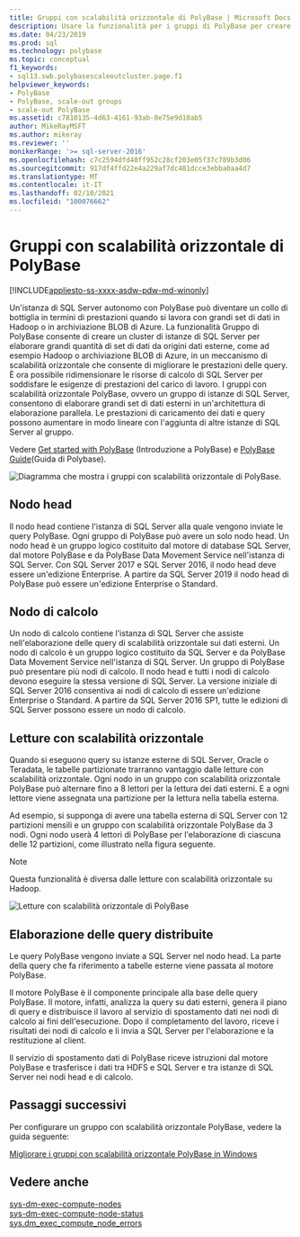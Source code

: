 ```yaml
---
title: Gruppi con scalabilità orizzontale di PolyBase | Microsoft Docs
description: Usare la funzionalità per i gruppi di PolyBase per creare un cluster di istanze di SQL Server. In questo modo è possibile migliorare le prestazioni delle query per set di dati di grandi dimensioni da origini esterne.
ms.date: 04/23/2019
ms.prod: sql
ms.technology: polybase
ms.topic: conceptual
f1_keywords:
- sql13.swb.polybasescaleoutcluster.page.f1
helpviewer_keywords:
- PolyBase
- PolyBase, scale-out groups
- scale-out PolyBase
ms.assetid: c7810135-4d63-4161-93ab-0e75e9d10ab5
author: MikeRayMSFT
ms.author: mikeray
ms.reviewer: ''
monikerRange: '>= sql-server-2016'
ms.openlocfilehash: c7c2594dfd40ff952c28cf203e05f37c789b3d06
ms.sourcegitcommit: 917df4ffd22e4a229af7dc481dcce3ebba0aa4d7
ms.translationtype: MT
ms.contentlocale: it-IT
ms.lasthandoff: 02/10/2021
ms.locfileid: "100076662"
---
```

# <a name="polybase-scale-out-groups"></a>Gruppi con scalabilità orizzontale di PolyBase

[!INCLUDE[appliesto-ss-xxxx-asdw-pdw-md-winonly](../../includes/appliesto-ss-xxxx-xxxx-xxx-md-winonly.md)]

Un'istanza di SQL Server autonomo con PolyBase può diventare un collo di bottiglia in termini di prestazioni quando si lavora con grandi set di dati in Hadoop o in archiviazione BLOB di Azure. La funzionalità Gruppo di PolyBase consente di creare un cluster di istanze di SQL Server per elaborare grandi quantità di set di dati da origini dati esterne, come ad esempio Hadoop o archiviazione BLOB di Azure, in un meccanismo di scalabilità orizzontale che consente di migliorare le prestazioni delle query. È ora possibile ridimensionare le risorse di calcolo di SQL Server per soddisfare le esigenze di prestazioni del carico di lavoro. I gruppi con scalabilità orizzontale PolyBase, ovvero un gruppo di istanze di SQL Server, consentono di elaborare grandi set di dati esterni in un'architettura di elaborazione parallela. Le prestazioni di caricamento dei dati e query possono aumentare in modo lineare con l'aggiunta di altre istanze di SQL Server al gruppo. 
  
Vedere [Get started with PolyBase](./polybase-guide.md) (Introduzione a PolyBase) e [PolyBase Guide](../../relational-databases/polybase/polybase-guide.md)(Guida di Polybase).
  
![Diagramma che mostra i gruppi con scalabilità orizzontale di PolyBase.](../../relational-databases/polybase/media/polybase-scale-out-groups.png "Gruppi con scalabilità orizzontale di PolyBase")  
  
## <a name="head-node"></a>Nodo head  

Il nodo head contiene l'istanza di SQL Server alla quale vengono inviate le query PolyBase. Ogni gruppo di PolyBase può avere un solo nodo head. Un nodo head è un gruppo logico costituito dal motore di database SQL Server, dal motore PolyBase e da PolyBase Data Movement Service nell'istanza di SQL Server. Con SQL Server 2017 e SQL Server 2016, il nodo head deve essere un'edizione Enterprise. A partire da SQL Server 2019 il nodo head di PolyBase può essere un'edizione Enterprise o Standard.
  
## <a name="compute-node"></a>Nodo di calcolo

Un nodo di calcolo contiene l'istanza di SQL Server che assiste nell'elaborazione delle query di scalabilità orizzontale sui dati esterni. Un nodo di calcolo è un gruppo logico costituito da SQL Server e da PolyBase Data Movement Service nell'istanza di SQL Server. Un gruppo di PolyBase può presentare più nodi di calcolo. Il nodo head e tutti i nodi di calcolo devono eseguire la stessa versione di SQL Server. La versione iniziale di SQL Server 2016 consentiva ai nodi di calcolo di essere un'edizione Enterprise o Standard. A partire da SQL Server 2016 SP1, tutte le edizioni di SQL Server possono essere un nodo di calcolo.

## <a name="scale-out-reads"></a>Letture con scalabilità orizzontale

Quando si eseguono query su istanze esterne di SQL Server, Oracle o Teradata, le tabelle partizionate trarranno vantaggio dalle letture con scalabilità orizzontale. Ogni nodo in un gruppo con scalabilità orizzontale PolyBase può alternare fino a 8 lettori per la lettura dei dati esterni. E a ogni lettore viene assegnata una partizione per la lettura nella tabella esterna. 

Ad esempio, si supponga di avere una tabella esterna di SQL Server con 12 partizioni mensili e un gruppo con scalabilità orizzontale PolyBase da 3 nodi. Ogni nodo userà 4 lettori di PolyBase per l'elaborazione di ciascuna delle 12 partizioni, come illustrato nella figura seguente. 

> [!NOTE]
>  Questa funzionalità è diversa dalle letture con scalabilità orizzontale su Hadoop. 

![Letture con scalabilità orizzontale di PolyBase](../../relational-databases/polybase/media/polybase-scale-out-groups2.png "Gruppi con scalabilità orizzontale di PolyBase")
  
## <a name="distributed-query-processing"></a>Elaborazione delle query distribuite  

Le query PolyBase vengono inviate a SQL Server nel nodo head. La parte della query che fa riferimento a tabelle esterne viene passata al motore PolyBase.
  
Il motore PolyBase è il componente principale alla base delle query PolyBase. Il motore, infatti, analizza la query su dati esterni, genera il piano di query e distribuisce il lavoro al servizio di spostamento dati nei nodi di calcolo ai fini dell'esecuzione. Dopo il completamento del lavoro, riceve i risultati dei nodi di calcolo e li invia a SQL Server per l'elaborazione e la restituzione al client.
  
Il servizio di spostamento dati di PolyBase riceve istruzioni dal motore PolyBase e trasferisce i dati tra HDFS e SQL Server e tra istanze di SQL Server nei nodi head e di calcolo.
  
## <a name="next-steps"></a>Passaggi successivi

Per configurare un gruppo con scalabilità orizzontale PolyBase, vedere la guida seguente:

[Migliorare i gruppi con scalabilità orizzontale PolyBase in Windows](configure-scale-out-groups-windows.md)

## <a name="see-also"></a>Vedere anche

 [sys-dm-exec-compute-nodes](../../relational-databases/system-dynamic-management-views/sys-dm-exec-compute-nodes-transact-sql.md)   
 [sys-dm-exec-compute-node-status](../../relational-databases/system-dynamic-management-views/sys-dm-exec-compute-node-status-transact-sql.md)   
 [sys.dm_exec_compute_node_errors](../../relational-databases/system-dynamic-management-views/sys-dm-exec-compute-node-errors-transact-sql.md)
